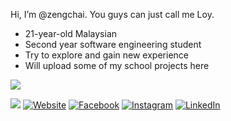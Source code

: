 Hi, I’m @zengchai. You guys can just call me Loy.
- 21-year-old Malaysian
- Second year software engineering student
- Try to explore and gain new experience
- Will upload some of my school projects here

![](https://github-readme-streak-stats.herokuapp.com/?user=zengchai&theme=swift&hide_border=false)<br/>


![](https://komarev.com/ghpvc/?username=zengchai&label=Profile%20views&color=749e6c&flat)
[![Website](https://img.shields.io/badge/Website-%23707070.svg?logo=google-cloud&logoColor=white)](https://portfolio-react-zengchai.vercel.app/) [![Facebook](https://img.shields.io/badge/Facebook-%231877F2.svg?logo=Facebook&logoColor=white)](https://facebook.com/zenchai.tan.98) [![Instagram](https://img.shields.io/badge/Instagram-%23E4405F.svg?logo=Instagram&logoColor=white)](https://instagram.com/zeng_chai) [![LinkedIn](https://img.shields.io/badge/LinkedIn-%230077B5.svg?logo=linkedin&logoColor=white)](https://linkedin.com/in/zeng-chai-tan-a969341a9)


<!---
zengchai/zengchai is a ✨ special ✨ repository because its `README.md` (this file) appears on your GitHub profile.
You can click the Preview link to take a look at your changes.
--->

